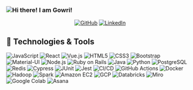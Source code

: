 ### ![Hi there! I am Gowri!](https://github.com/gowribhat/gowribhat/assets/97337263/bda6d4c0-46b0-487a-93ab-ac309f78b1c5)

<p align="center">
    <a href="https://github.com/gowribhat" target="_blank"><img alt="GitHub" src="https://img.shields.io/badge/-GitHub-181717?style=flat-square&logo=GitHub&logoColor=white"></a>
    <a href="https://www.linkedin.com/in/gowri-bhat" target="_blank"><img alt="LinkedIn" src="https://img.shields.io/badge/-LinkedIn-0077B5?style=flat-square&logo=Linkedin&logoColor=white"></a>
</p>

## 🔧 Technologies & Tools
![JavaScript](https://img.shields.io/badge/-JavaScript-F7DF1E?style=flat-square&logo=javascript&logoColor=black)
![React](https://img.shields.io/badge/-React-61DAFB?style=flat-square&logo=react&logoColor=black)
![Vue.js](https://img.shields.io/badge/-Vue.js-4FC08D?style=flat-square&logo=vue.js&logoColor=white)
![HTML5](https://img.shields.io/badge/-HTML5-E34F26?style=flat-square&logo=html5&logoColor=white)
![CSS3](https://img.shields.io/badge/-CSS3-1572B6?style=flat-square&logo=css3&logoColor=white)
![Bootstrap](https://img.shields.io/badge/-Bootstrap-7952B3?style=flat-square&logo=bootstrap&logoColor=white)
![Material-UI](https://img.shields.io/badge/-Material--UI-0081CB?style=flat-square&logo=material-ui&logoColor=white)
![Node.js](https://img.shields.io/badge/-Node.js-339933?style=flat-square&logo=node.js&logoColor=white)
![Ruby on Rails](https://img.shields.io/badge/-Ruby%20on%20Rails-CC0000?style=flat-square&logo=rubyonrails&logoColor=white)
![Java](https://img.shields.io/badge/-Java-007396?style=flat-square&logo=java&logoColor=white)
![Python](https://img.shields.io/badge/-Python-3776AB?style=flat-square&logo=python&logoColor=white)
![PostgreSQL](https://img.shields.io/badge/-PostgreSQL-336791?style=flat-square&logo=postgresql&logoColor=white)
![Redis](https://img.shields.io/badge/-Redis-DC382D?style=flat-square&logo=redis&logoColor=white)
![Cypress](https://img.shields.io/badge/-Cypress-17202C?style=flat-square&logo=cypress&logoColor=white)
![JUnit](https://img.shields.io/badge/-JUnit-25A162?style=flat-square&logo=junit&logoColor=white)
![Jest](https://img.shields.io/badge/-Jest-C21325?style=flat-square&logo=jest&logoColor=white)
![CI/CD](https://img.shields.io/badge/-CI%2FCD-03599C?style=flat-square&logo=jenkins&logoColor=white)
![GitHub Actions](https://img.shields.io/badge/-GitHub%20Actions-2088FF?style=flat-square&logo=github-actions&logoColor=white)
![Docker](https://img.shields.io/badge/-Docker-2496ED?style=flat-square&logo=docker&logoColor=white)
![Hadoop](https://img.shields.io/badge/-Hadoop-222222?style=flat-square&logo=hadoop&logoColor=white)
![Spark](https://img.shields.io/badge/-Spark-E25A1C?style=flat-square&logo=apache-spark&logoColor=white)
![Amazon EC2](https://img.shields.io/badge/-Amazon%20EC2-232F3E?style=flat-square&logo=amazonaws&logoColor=white)
![GCP](https://img.shields.io/badge/-GCP-4285F4?style=flat-square&logo=googlecloud&logoColor=white)
![Databricks](https://img.shields.io/badge/-Databricks-1381BE?style=flat-square&logo=databricks&logoColor=white)
![Miro](https://img.shields.io/badge/-Miro-050038?style=flat-square&logo=miro&logoColor=white)
![Google Colab](https://img.shields.io/badge/-Google%20Colab-F9AB00?style=flat-square&logo=google-colab&logoColor=white)
![Asana](https://img.shields.io/badge/-Asana-FF57AC?style=flat-square&logo=asana&logoColor=white)
